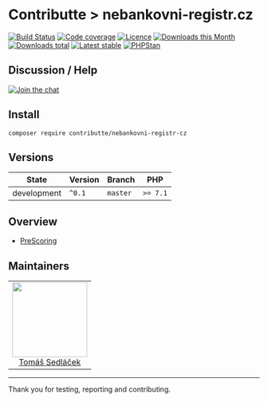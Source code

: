 # Contributte > nebankovni-registr.cz


[![Build Status](https://img.shields.io/travis/contributte/nebankovni-registr-cz.svg?style=flat-square)](https://travis-ci.org/contributte/nebankovni-registr-cz)
[![Code coverage](https://img.shields.io/coveralls/contributte/nebankovni-registr-cz.svg?style=flat-square)](https://coveralls.io/r/contributte/nebankovni-registr-cz)
[![Licence](https://img.shields.io/packagist/l/contributte/nebankovni-registr-cz.svg?style=flat-square)](https://packagist.org/packages/contributte/nebankovni-registr-cz)
[![Downloads this Month](https://img.shields.io/packagist/dm/contributte/nebankovni-registr-cz.svg?style=flat-square)](https://packagist.org/packages/contributte/nebankovni-registr-cz)
[![Downloads total](https://img.shields.io/packagist/dt/contributte/nebankovni-registr-cz.svg?style=flat-square)](https://packagist.org/packages/contributte/nebankovni-registr-cz)
[![Latest stable](https://img.shields.io/packagist/v/contributte/nebankovni-registr-cz.svg?style=flat-square)](https://packagist.org/packages/contributte/nebankovni-registr-cz)
[![PHPStan](https://img.shields.io/badge/PHPStan-enabled-brightgreen.svg?style=flat)](https://github.com/phpstan/phpstan)

## Discussion / Help

[![Join the chat](https://img.shields.io/gitter/room/contributte/contributte.svg?style=flat-square)](http://bit.ly/ctteg)

## Install

```
composer require contributte/nebankovni-registr-cz
```

## Versions

| State       | Version | Branch   | PHP      |
|-------------|---------|----------|----------|
| development | `^0.1`  | `master` | `>= 7.1` |

## Overview

- [PreScoring](https://github.com/contributte/nebankovni-registr-cz/blob/master/.docs/README.md#preScoring)

## Maintainers

<table>
  <tbody>
    <tr>
      <td align="center">
        <a href="https://github.com/kedlas">
            <img width="150" height="150" src="https://avatars3.githubusercontent.com/u/3510893?s=460&v=4&s=150">
        </a>
        <br/>
        <a href="https://github.com/kedlas">Tomáš Sedláček</a>
      </td>
    </tr>
  </tbody>
</table>

---

Thank you for testing, reporting and contributing.
